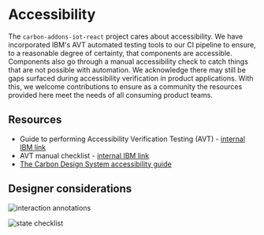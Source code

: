 # Accessibility

The `carbon-addons-iot-react` project cares about accessibility. We have
incorporated IBM's AVT automated testing tools to our CI pipeline to ensure, to
a reasonable degree of certainty, that components are accessible. Components
also go through a manual accessibility check to catch things that are not
possible with automation. We acknowledge there may still be gaps surfaced during
accessibility verification in product applications. With this, we welcome
contributions to ensure as a community the resources provided here meet the
needs of all consuming product teams.

## Resources

- Guide to performing Accessibility Verification Testing (AVT) -
  [internal IBM link](https://w3-connections.ibm.com/wikis/home?lang=en#!/wiki/Wa7b684534a33_4971_b961_4529f9ad4a2e/page/Test%20resources?section=AVT)
- AVT manual checklist -
  [internal IBM link](https://www.ibm.com/able/guidelines/ci162/accessibility_checklist.html)
- [The Carbon Design System accessibility guide](https://github.com/carbon-design-system/carbon/blob/master/docs/guides/accessibility.md)

## Designer considerations

![interaction annotations](https://user-images.githubusercontent.com/3360588/66408666-f9739f00-e9b4-11e9-92a6-9422c34e1995.png)

![state checklist](https://user-images.githubusercontent.com/3360588/66408681-ff698000-e9b4-11e9-8aa3-c207661e611c.png)
